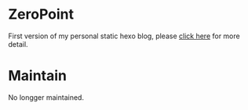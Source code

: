 # ZeroPoint

First version of my personal static hexo blog, please [click here](http://zeropoint.booolen.com) for more detail.

# Maintain

No longger maintained.
